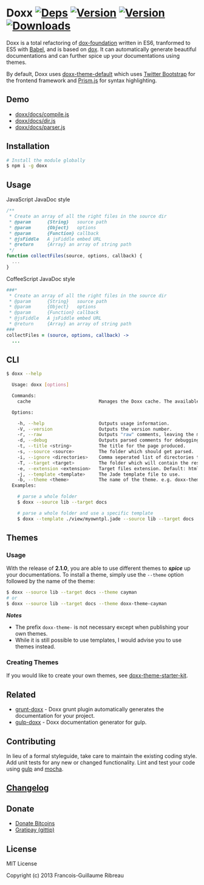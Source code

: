 # Doxx [![Deps](https://david-dm.org/FGRibreau/doxx.png)](https://david-dm.org/FGRibreau/doxx) [![Version](http://badge.fury.io/js/doxx.png)](https://david-dm.org/FGRibreau/doxx) [![Version](https://travis-ci.org/FGRibreau/doxx.svg)](https://travis-ci.org/FGRibreau/doxx) [![Downloads](http://img.shields.io/npm/dm/doxx.svg)](https://www.npmjs.com/package/doxx)

Doxx is a total refactoring of [dox-foundation](https://github.com/punkave/dox-foundation/)  written in ES6, tranformed to ES5 with [Babel](https://babeljs.io/), and is based on [dox](https://github.com/visionmedia/dox). It can automatically generate beautiful documentations and can further spice up your documentations using themes.

By default, Doxx uses [doxx-theme-default](https://www.github.com/iwatakeshi/doxx-theme-default) which uses 
[Twitter Bootstrap](https://twitter.github.com/bootstrap/) for the frontend framework and [Prism.js](http://prismjs.com/)
for syntax highlighting.

## Demo

* [doxx/docs/compile.js](http://fgribreau.github.com/doxx/docs/compile.js.html)
* [doxx/docs/dir.js](http://fgribreau.github.com/doxx/docs/dir.js.html)
* [doxx/docs/parser.js](http://fgribreau.github.com/doxx/docs/parser.js.html)



## Installation

```bash
# Install the module globally
$ npm i -g doxx
```

## Usage

JavaScript JavaDoc style

```javascript
/**
 * Create an array of all the right files in the source dir
 * @param      {String}   source path
 * @param      {Object}   options
 * @param      {Function} callback
 * @jsFiddle   A jsFiddle embed URL
 * @return     {Array} an array of string path
 */
function collectFiles(source, options, callback) {
  ...
}

```

CoffeeScript JavaDoc style

```coffeescript
###*
 * Create an array of all the right files in the source dir
 * @param      {String}   source path
 * @param      {Object}   options
 * @param      {Function} callback
 * @jsFiddle   A jsFiddle embed URL
 * @return     {Array} an array of string path
###
collectFiles = (source, options, callback) ->
  ...

```

## CLI
```bash
$ doxx --help

  Usage: doxx [options]

  Commands:
    cache                         Manages the Doxx cache. The available commands are clean and remove.

  Options:

    -h, --help                    Outputs usage information.
    -V, --version                 Outputs the version number.
    -r, --raw                     Outputs "raw" comments, leaving the markdown intact.
    -d, --debug                   Outputs parsed comments for debugging.
    -t, --title <string>          The title for the page produced.
    -s, --source <source>         The folder which should get parsed.
    -i, --ignore <directories>    Comma seperated list of directories to ignore. Default: test, public, static, view, views, templates.
    -T, --target <target>         The folder which will contain the results. Default: <CWD>/docs
    -e, --extension <extension>   Target files extension. Default: html
    -j, --template <template>     The Jade template file to use.
    -b, --theme <theme>           The name of the theme. e.g. doxx-theme-cayman or cayman.
  Examples:

    # parse a whole folder
    $ doxx --source lib --target docs

    # parse a whole folder and use a specific template
    $ doxx --template ./view/myowntpl.jade --source lib --target docs
```

## Themes

### Usage

With the release of **2.1.0**, you are able to use different themes to ***spice*** up your documentations. To install a theme,
simply use the `--theme` option followed by the name of the theme:

```bash
$ doxx --source lib --target docs --theme cayman
# or
$ doxx --source lib --target docs --theme doxx-theme-cayman
```

***Notes***

  * The prefix `doxx-theme-` is not necessary except when
publishing your own themes.
  * While it is still possible to use templates, I would advise you
to use themes instead.

### Creating Themes

If you would like to create your own themes, see
[doxx-theme-starter-kit](https://github.com/iwatakeshi/doxx-theme-starter-kit).


## Related

* [grunt-doxx](https://github.com/evertton/grunt-doxx) - Doxx grunt plugin automatically generates the documentation for your project.
* [gulp-doxx](https://github.com/filipovskii/gulp-doxx) - Doxx documentation generator for gulp.

## Contributing

In lieu of a formal styleguide, take care to maintain the existing coding style. Add unit tests for any new or changed functionality. Lint and test your code using [gulp](https://github.com/gulpjs/gulp) and [mocha](https://github.com/mochajs/mocha).

## [Changelog](/CHANGELOG.md)

## Donate

* [Donate Bitcoins](https://coinbase.com/checkouts/fc3041b9d8116e0b98e7d243c4727a30)
* [Gratipay (gittip)](https://gratipay.com/FGRibreau/)

## License

MIT License

Copyright (c) 2013 Francois-Guillaume Ribreau
